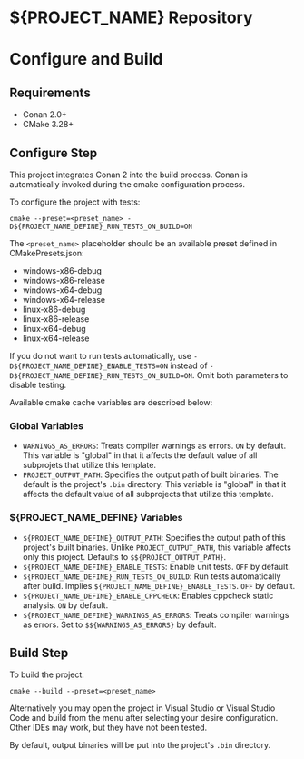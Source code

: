# ${PROJECT_NAME} Repository

# Configure and Build

## Requirements

 - Conan 2.0+
 - CMake 3.28+

## Configure Step

This project integrates Conan 2 into the build process. Conan is automatically
invoked during the cmake configuration process.

To configure the project with tests:

```
cmake --preset=<preset_name> -D${PROJECT_NAME_DEFINE}_RUN_TESTS_ON_BUILD=ON
```

The `<preset_name>` placeholder should be an available preset defined in
CMakePresets.json:

- windows-x86-debug
- windows-x86-release
- windows-x64-debug
- windows-x64-release
- linux-x86-debug
- linux-x86-release
- linux-x64-debug
- linux-x64-release

If you do not want to run tests automatically, use `-D${PROJECT_NAME_DEFINE}_ENABLE_TESTS=ON` 
instead of `-D${PROJECT_NAME_DEFINE}_RUN_TESTS_ON_BUILD=ON`. Omit both parameters
to disable testing.

Available cmake cache variables are described below:

### Global Variables

 - `WARNINGS_AS_ERRORS`: Treats compiler warnings as errors. `ON` by default. This 
   variable is "global" in that it affects the default value of all subprojets that
   utilize this template.
 - `PROJECT_OUTPUT_PATH`: Specifies the output path of built binaries. The default is 
   the project's `.bin` directory. This variable is "global" in that it affects the 
   default value of all subprojects that utilize this template.
   
### ${PROJECT_NAME_DEFINE} Variables

 - `${PROJECT_NAME_DEFINE}_OUTPUT_PATH`: Specifies the output path of this project's 
   built binaries. Unlike `PROJECT_OUTPUT_PATH`, this variable affects only this
   project. Defaults to `$${PROJECT_OUTPUT_PATH}`.
 - `${PROJECT_NAME_DEFINE}_ENABLE_TESTS`: Enable unit tests. `OFF` by default.
 - `${PROJECT_NAME_DEFINE}_RUN_TESTS_ON_BUILD`: Run tests automatically after build.
   Implies `${PROJECT_NAME_DEFINE}_ENABLE_TESTS`. `OFF` by default.
 - `${PROJECT_NAME_DEFINE}_ENABLE_CPPCHECK`: Enables cppcheck static analysis. `ON`
   by default.
 - `${PROJECT_NAME_DEFINE}_WARNINGS_AS_ERRORS`: Treats compiler warnings as errors.
   Set to `$${WARNINGS_AS_ERRORS}` by default.


## Build Step

To build the project:

```
cmake --build --preset=<preset_name>
```

Alternatively you may open the project in Visual Studio or Visual Studio Code and 
build from the menu after selecting your desire configuration. Other IDEs may 
work, but they have not been tested.

By default, output binaries will be put into the project's `.bin` directory.
